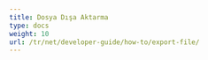 ```yaml
---
title: Dosya Dışa Aktarma
type: docs
weight: 10
url: /tr/net/developer-guide/how-to/export-file/
---
```

